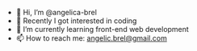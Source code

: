 - 👋 Hi, I’m @angelica-brel
- 👀 Recently I got interested in coding
- 🌱 I’m currently learning front-end web development
- 📫 How to reach me: angelic.brel@gmail.com

<!---
angelica-brel/angelica-brel is a ✨ special ✨ repository because its `README.md` (this file) appears on your GitHub profile.
You can click the Preview link to take a look at your changes.
--->
